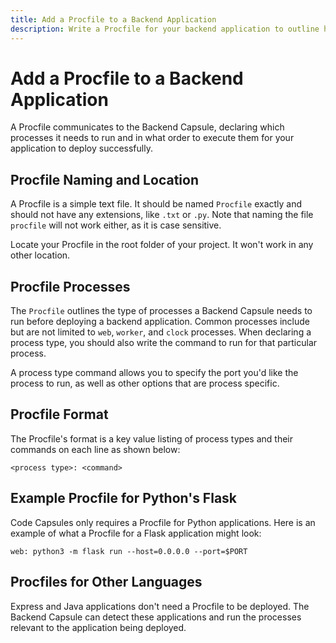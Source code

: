 ```yaml
---
title: Add a Procfile to a Backend Application
description: Write a Procfile for your backend application to outline how it should be run
---
```


# Add a Procfile to a Backend Application

A Procfile communicates to the Backend Capsule, declaring which processes it needs to run and in what order to execute them for your application to deploy successfully.

## Procfile Naming and Location

A Procfile is a simple text file. It should be named `Procfile` exactly and should not have any extensions, like `.txt` or `.py`. Note that naming the file `procfile` will not work either, as it is case sensitive. 

Locate your Procfile in the root folder of your project. It won't work in any other location.

## Procfile Processes 

The `Procfile` outlines the type of processes a Backend Capsule needs to run before deploying a backend application. Common processes include but are not limited to `web`, `worker`, and `clock` processes. When declaring a process type, you should also write the command to run for that particular process.

A process type command allows you to specify the port you'd like the process to run, as well as other options that are process specific. 

## Procfile Format

The Procfile's format is a key value listing of process types and their commands on each line as shown below: 

```
<process type>: <command>
```

## Example Procfile for Python's Flask

Code Capsules only requires a Procfile for Python applications. Here is an example of what a Procfile for a Flask application might look:

```
web: python3 -m flask run --host=0.0.0.0 --port=$PORT
```

## Procfiles for Other Languages

Express and Java applications don't need a Procfile to be deployed. The Backend Capsule can detect these applications and run the processes relevant to the application being deployed. 
